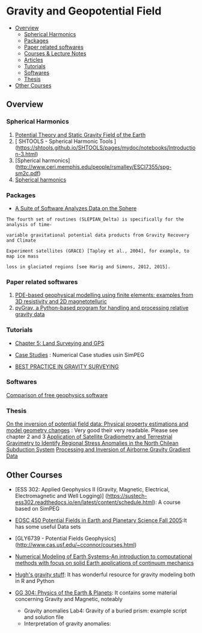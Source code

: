 # Gravity and Geopotential Field

* [Overview](#overview)
    * [Spherical Harmonics](#SH)
    * [Packages](#Pack)
    * [Paper related softwares](#Papsoft)
    * [Courses & Lecture Notes](#LN)
    * [Articles](#Arti)
    * [Tutorials](#Tuts)
    * [Softwares](#Softs)
    * [Thesis](#Ths)
* [Other Courses](#other)

## Overview 
<a id="overview"></a>

### Spherical Harmonics
<a id="SH"></a>

1. [Potential Theory and Static Gravity Field of the Earth](https://booksite.elsevier.com/brochures/geophysics/PDFs/00054.pdf)
2. [ SHTOOLS - Spherical Harmonic Tools ] (https://shtools.github.io/SHTOOLS/pages/mydoc/notebooks/Introduction-3.html)
3. [Spherical harmonics] (http://www.ceri.memphis.edu/people/rsmalley/ESCI7355/spg-sm2c.pdf)
4. [Spherical harmonics](https://www.chebfun.org/examples/sphere/SphericalHarmonics.html)

### Packages
<a id="Pack"></a>

* [A Suite of Software Analyzes Data on the Sphere](https://eos.org/science-updates/a-suite-of-software-analyzes-data-on-the-sphere-2)

```
The fourth set of routines (SLEPIAN_Delta) is specifically for the analysis of time-

variable gravitational potential data products from Gravity Recovery and Climate 

Experiment satellites (GRACE) [Tapley et al., 2004], for example, to map ice mass 

loss in glaciated regions [see Harig and Simons, 2012, 2015].
```

### Paper related softwares
<a id="Papsoft"></a>

1. [PDE-based geophysical modelling using finite elements: examples from 3D resistivity and 2D magnetotelluric](https://launchpad.net/escript-finley)
2. [pyGrav, a Python-based program for handling and processing relative gravity data](https://www.sciencedirect.com/science/article/pii/S009830041630084X)

### Tutorials
<a id=" Tuts"></a>

* [Chapter 5: Land Surveying and GPS](https://www.e-education.psu.edu/natureofgeoinfo/book/export/html/1620)

* [Case Studies](http://computation.geosci.xyz/case-studies/index.html) : Numerical Case studies usin SimPEG
* [BEST PRACTICE IN GRAVITY SURVEYING](https://d28rz98at9flks.cloudfront.net/37202/37202.pdf)

### Softwares
<a id=" Softs"></a>

[Comparison of free geophysics software](https://www.wikiwand.com/en/Comparison_of_free_geophysics_software#/citenotepysit20)
### Thesis
<a id="Ths"></a>

[On the inversion of potential field data: Physical property estimations and model geometry changes](https://macau.uni-kiel.de/servlets/MCRFileNodeServlet/dissertation_derivate_00005626/diss_haase_2014.pdf) : Very good their very readable. Please see chapter 2  and 3
[Application of Satellite Gradiometry and Terrestrial Gravimetry to Identify Regional Stress Anomalies in the North Chilean Subduction System](https://macau.uni-kiel.de/receive/diss_mods_00017677)
[Processing and Inversion of Airborne Gravity Gradient Data](https://macau.uni-kiel.de/receive/diss_mods_00023847)

## Other Courses

<a id="other"></a>
* [ESS 302: Applied Geophysics II (Gravity, Magnetic, Electrical, Electromagnetic and Well Logging)] (https://sustech-ess302.readthedocs.io/en/latest/content/schedule.html): A course based on SimPEG

* [EOSC 450 Potential Fields in Earth and Planetary Science Fall 2005](https://www.eoas.ubc.ca/~mjelline/EOSC4502005.html):It has some useful Data sets
* [GLY6739 - Potential Fields Geophysics] (http://www.cas.usf.edu/~cconnor/courses.html)
* [Numerical Modeling of Earth Systems-An introduction to computational methods with focus on solid Earth applications of continuum mechanics](http://www-udc.ig.utexas.edu/external/becker/preprints/Geodynamics557.pdf)
* [Hugh's gravity stuff](https://www.geos.ed.ac.uk/~hcp/gravity/): It has wonderful resource for gravity modeling both in R and Python 
* [GG 304: Physics of the Earth & Planets](https://www.soest.hawaii.edu/GG/FACULTY/ITO/GG304/Syllabus.htm): It contains some material concerning Gravity and Magnetic, noteably
	* Gravity anomalies Lab4: Gravity of a buried prism: example script and solution file 
	*  Interpretation of gravity anomalies:

